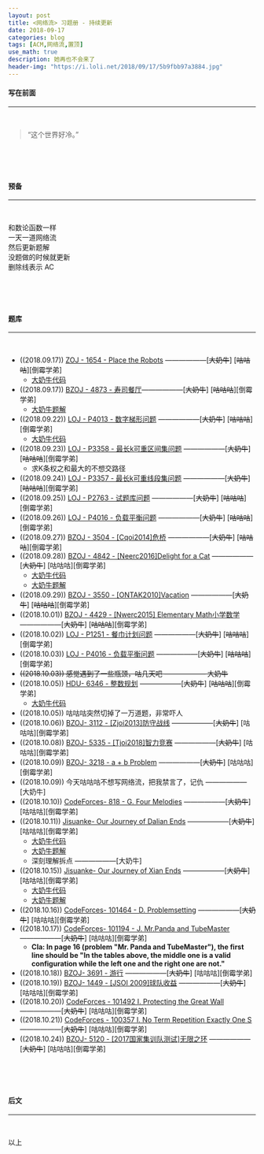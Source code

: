 ```yaml
---
layout: post
title: <网络流> 习题册 - 持续更新
date: 2018-09-17
categories: blog
tags: [ACM,网络流,置顶]
use_math: true	
description: 她再也不会来了
header-img: "https://i.loli.net/2018/09/17/5b9fbb97a3884.jpg"
---
```


#### 写在前面

---

<br>

> “这个世界好冷。” 

<br><br><br>

#### 预备

---

<br>

和数论函数一样<br>
一天一道网络流<br>
然后更新题解<br>
没题做的时候就更新<br>
删除线表示 AC

<br><br><br>

#### 题库

---

<br>

- ((2018.09.17)) [ZOJ - 1654 - Place the Robots](https://vjudge.net/problem/ZOJ-1654) ——————\[~~大奶牛~~\] \[~~咕咕咕~~\]\[倒霉学弟\]
  - [大奶牛代码](https://paste.ubuntu.com/p/SysSXHrfx2/)
- ((2018.09.17)) [BZOJ - 4873 - 寿司餐厅](https://vjudge.net/problem/HYSBZ-4873)——————\[~~大奶牛~~\] \[~~咕咕咕~~\]\[倒霉学弟\]
  - [大奶牛题解](http://seventeenjcinta.com/blog/2018/09/21/bzoj-4873/)
- ((2018.09.22)) [LOJ - P4013 - 数字梯形问题](https://www.luogu.org/problemnew/show/P4013) ——————\[~~大奶牛~~] \[~~咕咕咕~~\]\[倒霉学弟\]
  - [大奶牛代码](https://paste.ubuntu.com/p/DrRPTTV9Tx/)
- ((2018.09.23)) [LOJ - P3358 - 最长k可重区间集问题](https://www.luogu.org/problemnew/show/P3358) ——————\[~~大奶牛~~] \[~~咕咕咕~~\]\[倒霉学弟\]
  - 求K条权之和最大的不想交路径
- ((2018.09.24)) [LOJ - P3357 - 最长k可重线段集问题](https://www.luogu.org/problemnew/show/P3357) ——————\[~~大奶牛~~] \[~~咕咕咕~~\]\[倒霉学弟\]
- ((2018.09.25)) [LOJ - P2763 - 试题库问题](https://www.luogu.org/problemnew/show/P2763) ——————\[~~大奶牛~~] \[~~咕咕咕~~\]\[倒霉学弟\]
- ((2018.09.26)) [LOJ - P4016 - 负载平衡问题](https://www.luogu.org/problemnew/show/P4016) ——————\[~~大奶牛~~] \[~~咕咕咕~~\]\[倒霉学弟\]
- ((2018.09.27)) [BZOJ - 3504 - [Cqoi2014]危桥](https://www.lydsy.com/JudgeOnline/problem.php?id=3504) ——————\[~~大奶牛~~] \[~~咕咕咕~~\]\[倒霉学弟\]
- ((2018.09.28)) [BZOJ - 4842 - [Neerc2016]Delight for a Cat](https://www.lydsy.com/JudgeOnline/problem.php?id=4842) ——————\[~~大奶牛~~] \[咕咕咕\]\[倒霉学弟\]
  - [大奶牛代码](https://paste.ubuntu.com/p/msrCfwBXJF/)
  - [大奶牛题解](http://seventeenjcinta.com/blog/2018/09/29/bzoj-4842/)
- ((2018.09.29)) [BZOJ - 3550 - [ONTAK2010]Vacation](https://www.lydsy.com/JudgeOnline/problem.php?id=3550) ——————\[~~大奶牛~~] \[~~咕咕咕~~\]\[倒霉学弟\]
- ((2018.10.01)) [BZOJ - 4429 - [Nwerc2015] Elementary Math小学数学](https://www.lydsy.com/JudgeOnline/problem.php?id=4429) ——————\[~~大奶牛~~] \[~~咕咕咕~~\]\[倒霉学弟\]
- ((2018.10.02)) [LOJ - P1251 - 餐巾计划问题](https://www.luogu.org/problemnew/show/P1251) ——————\[~~大奶牛~~] \[~~咕咕咕~~\]\[倒霉学弟\]
- ((2018.10.03)) [LOJ - P4016 - 负载平衡问题](https://www.luogu.org/problemnew/show/P4016) ——————\[~~大奶牛~~] \[~~咕咕咕~~\]\[倒霉学弟\]
- ~~((2018.10.03)) 感觉遇到了一些瓶颈，咕几天吧 —————— 大奶牛~~
- ((2018.10.05)) [ HDU- 6346 - 整数规划](http://acm.hdu.edu.cn/showproblem.php?pid=6346) ——————\[~~大奶牛~~] \[~~咕咕咕~~\]\[倒霉学弟\]
  - [大奶牛代码](https://paste.ubuntu.com/p/vp8NFWvVj8/)
- ((2018.10.05)) 咕咕咕突然切掉了一万道题，非常吓人
- ((2018.10.06)) [ BZOJ- 3112 - [Zjoi2013]防守战线](https://www.lydsy.com/JudgeOnline/problem.php?id=3112) ——————\[~~大奶牛~~] \[咕咕咕\]\[倒霉学弟\]
- ((2018.10.08)) [ BZOJ- 5335 - [Tjoi2018]智力竞赛](https://www.lydsy.com/JudgeOnline/problem.php?id=5335) ——————\[~~大奶牛~~] \[咕咕咕\]\[倒霉学弟\]
- ((2018.10.09)) [ BZOJ- 3218 - a + b Problem](https://www.lydsy.com/JudgeOnline/problem.php?id=3218) ——————\[~~大奶牛~~] \[咕咕咕\]\[倒霉学弟\]
- ((2018.10.09)) 今天咕咕咕不想写网络流，把我禁言了，记仇 ——————\[大奶牛] 
- ((2018.10.10)) [ CodeForces- 818 - G. Four Melodies](http://codeforces.com/contest/818/problem/G) ——————\[~~大奶牛~~] \[咕咕咕\]\[倒霉学弟\]
- ((2018.10.11)) [Jisuanke- Our Journey of Dalian Ends](https://nanti.jisuanke.com/t/16959) ——————\[~~大奶牛~~] \[咕咕咕\]\[倒霉学弟\]
  - [大奶牛代码](https://paste.ubuntu.com/p/MhWZpznFqX/)
  - [大奶牛题解](http://seventeenjcinta.com/blog/2018/10/15/jisuanke-16959-18521/)
  - 深刻理解拆点 ——————[大奶牛]
- ((2018.10.15)) [Jisuanke- Our Journey of Xian Ends](https://nanti.jisuanke.com/t/18521) ——————\[~~大奶牛~~] \[咕咕咕\]\[倒霉学弟\]
  - [大奶牛代码](https://paste.ubuntu.com/p/B2DQWTSQ3y/)
  - [大奶牛题解](http://seventeenjcinta.com/blog/2018/10/15/jisuanke-16959-18521/)
- ((2018.10.16)) [ CodeForces- 101464 - D. Problemsetting](http://codeforces.com/gym/101464) ——————\[~~大奶牛~~] \[咕咕咕\]\[倒霉学弟\]
- ((2018.10.17)) [ CodeForces- 101194 - J. Mr.Panda and TubeMaster](http://codeforces.com/gym/101194) ——————\[~~大奶牛~~] \[咕咕咕\]\[倒霉学弟\]
  - **Cla: In page 16 (problem "Mr. Panda and TubeMaster"), the first line should be "In the tables above, the middle one is a valid configuration while the left one and the right one are not."**
- ((2018.10.18)) [ BZOJ- 3691 - 游行](https://www.lydsy.com/JudgeOnline/problem.php?id=3691) ——————\[~~大奶牛~~] \[咕咕咕\]\[倒霉学弟\]
- ((2018.10.19)) [ BZOJ- 1449 - [JSOI 2009]球队收益](https://www.lydsy.com/JudgeOnline/problem.php?id=1449) ——————\[~~大奶牛~~] \[咕咕咕\]\[倒霉学弟\]
- ((2018.10.20)) [ CodeForces - 101492 I. Protecting the Great Wall](http://codeforces.com/gym/101492) ——————\[~~大奶牛~~] \[咕咕咕\]\[倒霉学弟\]
- ((2018.10.21)) [ CodeForces - 100357 I. No Term Repetition Exactly One S](http://codeforces.com/gym/100357) ——————\[~~大奶牛~~] \[咕咕咕\]\[倒霉学弟\]
- ((2018.10.24)) [ BZOJ- 5120 - [2017国家集训队测试]无限之环](https://www.lydsy.com/JudgeOnline/problem.php?id=5120) ——————\[~~大奶牛~~] \[咕咕咕\]\[倒霉学弟\]

<br><br><br>

#### 后文

---

<br>

以上
